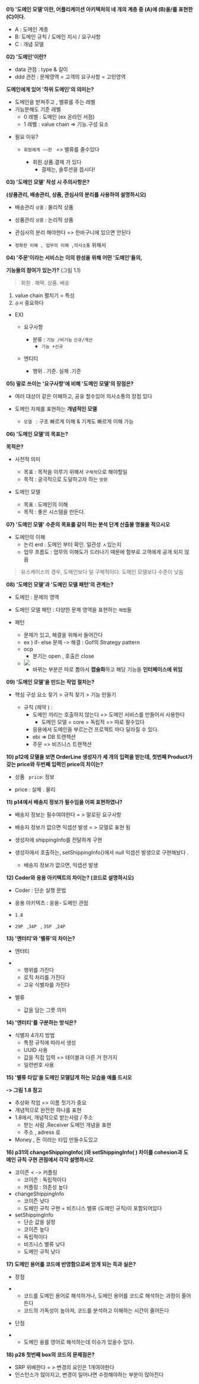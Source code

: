 

**01) '도메인 모델'이란, 어플리케이션 아키텍처의 네 개의 계층 중 (A)에 (B)을/를 표현한 (C)이다.**

* A : 도메인 계층
* B:  도메인 규칙 / 도메인 지시 / 요구사항
* C : 개념 모델 



**02) '도메인'이란?** 

- data 관점 :  type & 길이
- ddd  관전 :  문제영역 = 고객의 요구사항 = 고민영역

**도메인에게 있어 '하위 도메인'의 의미는?**

- 도메인을 받쳐주고 , 밸류를 주는 레벨
- 기능분해도 기준 레벨
  - 0 레벨  : 도메인 (ex 온라인 서점)
  - 1 레벨  : value chain => 기능.구성 요소

* 필요 이유?

  * `회원에게 ~~한 ` => 밸류를 줄수있다

    * 회원.상품.결제 가 있다
      * 결제는, 솔루션을 씁시다! 

    

**03) '도메인 모델' 작성 시 주의사항은?** 

**(상품관리, 배송관리, 상품, 관심사의 분리를 사용하여 설명하시오)**

* 배송관리 `상품` : 물리적 상품

* 상품관리 `상품` : 논리적 상품

  

* 관심사의 분리 해야한다 => 한바구니에 있으면 안된다 

* `정확한 이해 , 업무의 이해 ,의사소통` 위해서 

  

**04) '주문'이라는 서비스는 이의 완성을 위해 어떤 '도메인'들의,**

**기능들의 참여가 있는가?**  (그림 1.1)  

>  회원 . 해택. 상품. 배송 

1. value chain 펼치기 = 특성
2. `순서` 중요하다 

* EX)

  * 요구사항 

    * 분류 : `기능 /비기능`  `신규/개선`
      * `기능 +신규`  

  * 엔티티

    * 행위 . 기준. 실체 .기준 

    

**05) 말로 쓰이는 '요구사항'에 비해 '도메인 모델'의 장점은?**

* 여러 대상이 같은 이해하고, 공유 할수있어 의사소통의 장점 있다 

* 도메인 자체를 표현하는 **개념적인 모델**

  - `모델 ` : 구조 빠르게 이해 & 기계도 빠르게 이해 가능



**06) '도메인 모델'의 목표는?**

**목적은?**

* 사전적 의미

  * 목표 : 목적을 이루기 위해서 `구체적`으로 해야할일 
  * 목적 : 궁극적으로 도달하고자 하는 `방향 `

  

* 도메인 모델
  * 목표 :  도메인의 이해 
  * 목적 :  좋은 시스템을 만든다. 



**07) '도메인 모델' 수준의  목표를 같이 하는 분석 단계 산출물 명들을 적으시오**

* 도메인의 이해
  * 논리 erd  : 도메인 부터 확인. 일관성 ㅅ있는지 
  * 업무 프름도 : 업무의 이해도가 드러나기 때문에 함부로 고객에게 공개 되지 않음 

> 유스케이스의 경우, 도메인보다 덜 구체적이다. 도메인 모델보다 수준이 낮음



**08) '도메인 모델'과 '도메인 모델 패턴'의 관계는?**

* 도메인 : 문제의 영역

* 도메인 모델 패턴 : 다양한 문제 영역을 표현하는 `해법`들

* 패턴

  * 문제가 있고, 해결을 위해서 들어간다 
  * ex ) if- else 문제 -> 해결 : Gof의 Strategy pattern
  * ocp  
    * 분기는 open  , 호출은 close 
  * ![](https://imgur.com/EXGZU49.png)
    - 바뀌는 부분은 따로 뽑아서 **캡슐화**하고 해당 기능을 **인터페이스에 위임**

  

**09) '도메인 모델'을 만드는 작업 절차는?**

* 핵심 구성 요소 찾기 > 규칙 찾기 > 기능 만들기 

  * 규칙 (제약 ) :
    * 도메인 끼리는 호출하지  않는다  => 도메인 서비스를 만들어서 사용한다
      * 도메인 모델 = core = 독립적 => 따로 팔수있다
    * 응용에서 도메인을 부르는건 프로젝트 마다 달라질 수 있다.
    * ebi  => DB 트랜잭션
    * 주문 => 비즈니스 트랜잭션

  



**10) p12에 모델을 보면 OrderLine 생성자가 세 개의 입력을 받는데, 첫번째 Product가 갖는 price와 두번째 입력인 price의 차이는?**

* 상품 ` price`: 정보  

* price : 실체 . 물리

  

**11) p14에서 배송지 정보가 필수임을 어찌 표현하였나?**

* 배송지 정보는 필수여야한다 = > 말로된 요구사항 

* 배송지 정보가 없으면 익셉션 발생 = > 모델로 표현 됨 

  

* 생성자에  shippingInfo를 전달하게 구현 

* 생성자에서 호출하는, setShippingInfo()에서  null 익셉션 발생으로 구현해놨다 .

  * 배송지 정보가 없으면, 익셉션 발생 

  

**12) Coder와 응용 아키텍트의 차이는? (코드로 설명하시오)**

*  Coder : 단순 실행 문법
* 응용 아키텍츠 : 응용- 도메인 관점

* `1.8` 

* `29P `  ,`34P ` , `35P ` ,`24P ` 

  

**13) '엔터티'와 '밸류'의 차이는?**

- 엔터티 

- - 행위를 가진다
  - 로직 처리를 가진다
  - 고유 식별자를 가진다
  
- 밸류

  - 값을 담는 그릇 의미 

  

**14) '엔터티'를 구분하는 방식은?**

* 식별자 4가지 방법 
  * 특정 규칙에 따라서 생성
  * UUID 사용
  * 값을 직접 입력  => 테이블과 다른 거 한가지 
  * 일련번호 사용 



**15) '밸류 타입'을 도메인 모델답게 하는 모습을 예를 드시오**

**-> 그림 1.8 참고**

* 추상화 작업 => 이름 짓기가 중요 
* 개념적으로 완전한 하나를 표현
* 1.8에서, 개념적으로 받는사람 / 주소 
  * 받는 사람 ,Receiver 도메인 개념을 표현 
  * 주소 , adress 로  
* Money , 돈 이라는 타입 만들수도있고 



**16) p31의 changeShippingInfo( )와 setShippingInfo( ) 차이를  cohesion과 도메인 규칙 구현 관점에서  각각 설명하시오**

- 코이즌 < -> 커플링 
  - 코이즌 :  독립적이다
  - 커플링  : 의존성 높다
- changeShippingInfo 
  - 코이즌 낮다 
  - 도메인 규칙 구현  = 비즈니스 밸류 (도메인 규칙)이 포함되어있다 
- setShippingInfo
  - 단순 값을 설정 
  - 코이즌 높다
  - 독립적이다
  - 비즈니스 밸류 낮다
  - 도메인 규칙 낮다



**17) 도메인 용어를 코드에 반영함으로써 얻게 되는 득과 실은?**

- 장점

- - 코드를 도메인 용어로 해석하거나, 도메인 용어를 코드로 해석하는 과정이 줄어든다
  - 코드의 가독성이 높아져, 코드를 분석하고 이해하는 시간이 줄어든다

- 단점

- - 도메인 용를 영어로 해석하는데 이슈가 있을수 있다.



**18) p28 첫번째 box의 코드의 문제점은?**

- SRP 위배한다 = > 변경의 요인은 1개여야한다 
- 인스턴스가 많아지고, 변경이 일어나면 수정해야하는 부분이 많아진다 